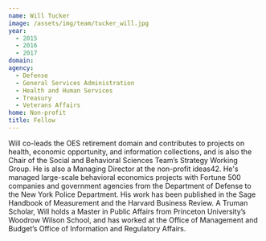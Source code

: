 ```yaml
---
name: Will Tucker
image: /assets/img/team/tucker_will.jpg
year: 
  - 2015
  - 2016
  - 2017
domain:
agency:
  - Defense
  - General Services Administration
  - Health and Human Services
  - Treasury
  - Veterans Affairs
home: Non-profit
title: Fellow
---
```


Will co-leads the OES retirement domain and contributes to projects on health, economic opportunity, and information collections, and is also the Chair of the Social and Behavioral Sciences Team’s Strategy Working Group.  He is also a Managing Director at the non-profit ideas42. He's managed large-scale behavioral economics projects with Fortune 500 companies and government agencies from the Department of Defense to the New York Police Department. His work has been published in the Sage Handbook of Measurement and the Harvard Business Review. A Truman Scholar, Will holds a Master in Public Affairs from Princeton University’s Woodrow Wilson School, and has worked at the Office of Management and Budget’s Office of Information and Regulatory Affairs.	

